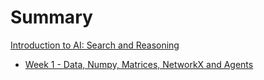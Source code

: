 # Summary

[Introduction to AI: Search and Reasoning](./index.md)

 - [Week 1 - Data, Numpy, Matrices, NetworkX and Agents](./week1/index.md)
<!-- - [Week 2 - Non-Linear Regression, OLS, and Log Loss](./week3_4/index.md)
<!-- - [Week 3 - Classification: SVMs, Naive Bayes, KNN and Decision Trees](./week5_6/index.md)
<!-- - [Week 4 - Classification & Intro to Unsupervised Learning: Clustering & Dimensional Reduction](./week7_8/index.md)
<!-- - [Week 5 - Neural Networks: ANNs, DNNs, and CNNs](./week9_10/index.md)
- [Jupyter Notebook Export Tutorial](./export.md)
<!-- - [Week 6 – Scripting, CI, and Autograding](./week6/index.md) -->
<!-- - [Week 7 – Doing it All from the Command Line](./week7/index.md) -->
<!-- - [Week 8 - Debuggers and Controlling Processes](./week8/index.md) -->
<!-- - [Week 9 - Code Review/It Works on My Machine](./week9/index.md) -->
<!-- - [Week 10 - Wrapping Up](./week10/index.md) -->
